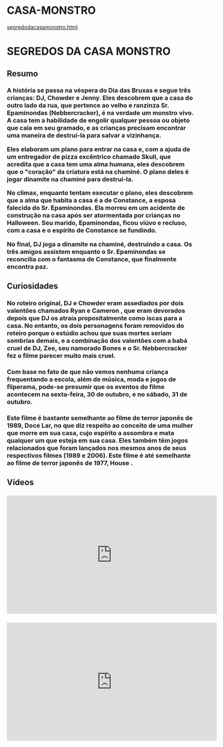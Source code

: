 # CASA-MONSTRO

[segredodacasamonstro.html](https://github.com/user-attachments/files/21803128/segredodacasamonstro.html)
<h1>SEGREDOS DA CASA MONSTRO</h1>

<h2>Resumo</h2>

<h3>
A história se passa na véspera do Dia das Bruxas e segue três crianças: DJ, Chowder e Jenny. Eles descobrem que a casa do outro lado da rua, que pertence ao velho e ranzinza Sr. Epaminondas (Nebbercracker), é na verdade um monstro vivo. A casa tem a habilidade de engolir qualquer pessoa ou objeto que caia em seu gramado, e as crianças precisam encontrar uma maneira de destruí-la para salvar a vizinhança.

Eles elaboram um plano para entrar na casa e, com a ajuda de um entregador de pizza excêntrico chamado Skull, que acredita que a casa tem uma alma humana, eles descobrem que o "coração" da criatura está na chaminé. O plano deles é jogar dinamite na chaminé para destruí-la.

No clímax, enquanto tentam executar o plano, eles descobrem que a alma que habita a casa é a de Constance, a esposa falecida do Sr. Epaminondas. Ela morreu em um acidente de construção na casa após ser atormentada por crianças no Halloween. Seu marido, Epaminondas, ficou viúvo e recluso, com a casa e o espírito de Constance se fundindo.

No final, DJ joga a dinamite na chaminé, destruindo a casa. Os três amigos assistem enquanto o Sr. Epaminondas se reconcilia com o fantasma de Constance, que finalmente encontra paz.</h3>


<h2>Curiosidades</h2>

<h3>No roteiro original, DJ e Chowder eram assediados por dois valentões chamados Ryan e Cameron , que eram devorados depois que DJ os atraía propositalmente como iscas para a casa. No entanto, os dois personagens foram removidos do roteiro porque o estúdio achou que suas mortes seriam sombrias demais, e a combinação dos valentões com a babá cruel de DJ, Zee, seu namorado Bones e o Sr. Nebbercracker fez o filme parecer muito mais cruel.</h3> 

<h3>Com base no fato de que não vemos nenhuma criança frequentando a escola, além de música, moda e jogos de fliperama, pode-se presumir que os eventos do filme acontecem na sexta-feira, 30 de outubro, e no sábado, 31 de outubro.</h3>

<h3>Este filme é bastante semelhante ao filme de terror japonês de 1989, Doce Lar, no que diz respeito ao conceito de uma mulher que morre em sua casa, cujo espírito a assombra e mata qualquer um que esteja em sua casa. Eles também têm jogos relacionados que foram lançados nos mesmos anos de seus respectivos filmes (1989 e 2006). Este filme é até semelhante ao filme de terror japonês de 1977, House .</h3>

<h2>Vídeos</h2>

<h3><iframe width="560" height="315" src="https://www.youtube.com/embed/1x6vADbGZgc?si=UwVbGjB8Ib147HFT" title="YouTube video player" frameborder="0" allow="accelerometer; autoplay; clipboard-write; encrypted-media; gyroscope; picture-in-picture; web-share" referrerpolicy="strict-origin-when-cross-origin" allowfullscreen></iframe></h3>

<h3><iframe width="560" height="315" src="https://www.youtube.com/embed/iTuwwIm3_7c?si=c45BxYOu26KMb49s" title="YouTube video player" frameborder="0" allow="accelerometer; autoplay; clipboard-write; encrypted-media; gyroscope; picture-in-picture; web-share" referrerpolicy="strict-origin-when-cross-origin" allowfullscreen></iframe></h3>

